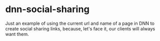 # dnn-social-sharing
Just an example of using the current url and name of a page in DNN to create social sharing links, because, let's face it, our clients will always want them.
